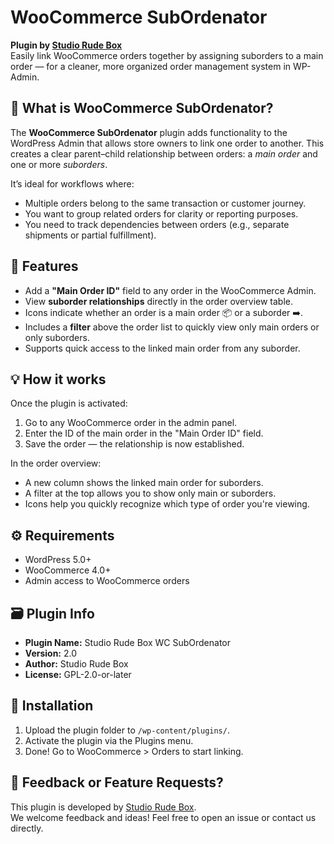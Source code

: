 # WooCommerce SubOrdenator

**Plugin by [Studio Rude Box](https://studiorudebox.nl)**  
Easily link WooCommerce orders together by assigning suborders to a main order — for a cleaner, more organized order management system in WP-Admin.

## 🧩 What is WooCommerce SubOrdenator?

The **WooCommerce SubOrdenator** plugin adds functionality to the WordPress Admin that allows store owners to link one order to another. This creates a clear parent–child relationship between orders: a *main order* and one or more *suborders*.

It’s ideal for workflows where:
- Multiple orders belong to the same transaction or customer journey.
- You want to group related orders for clarity or reporting purposes.
- You need to track dependencies between orders (e.g., separate shipments or partial fulfillment).

## 🔧 Features

- Add a **"Main Order ID"** field to any order in the WooCommerce Admin.
- View **suborder relationships** directly in the order overview table.
- Icons indicate whether an order is a main order 📦 or a suborder ➡️.
- Includes a **filter** above the order list to quickly view only main orders or only suborders.
- Supports quick access to the linked main order from any suborder.

## 💡 How it works

Once the plugin is activated:
1. Go to any WooCommerce order in the admin panel.
2. Enter the ID of the main order in the "Main Order ID" field.
3. Save the order — the relationship is now established.

In the order overview:
- A new column shows the linked main order for suborders.
- A filter at the top allows you to show only main or suborders.
- Icons help you quickly recognize which type of order you're viewing.

## ⚙️ Requirements

- WordPress 5.0+
- WooCommerce 4.0+
- Admin access to WooCommerce orders

## 🗃️ Plugin Info

- **Plugin Name:** Studio Rude Box WC SubOrdenator  
- **Version:** 2.0  
- **Author:** Studio Rude Box  
- **License:** GPL-2.0-or-later

## 📂 Installation

1. Upload the plugin folder to `/wp-content/plugins/`.
2. Activate the plugin via the Plugins menu.
3. Done! Go to WooCommerce > Orders to start linking.

## 💬 Feedback or Feature Requests?

This plugin is developed by [Studio Rude Box](https://studiorudebox.nl).  
We welcome feedback and ideas! Feel free to open an issue or contact us directly.

